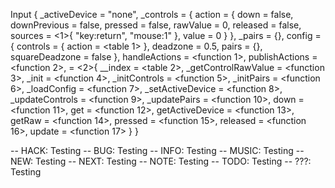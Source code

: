 Input
{
  _activeDevice = "none",
  _controls = {
    action = {
      down = false,
      downPrevious = false,
      pressed = false,
      rawValue = 0,
      released = false,
      sources = <1>{ "key:return", "mouse:1" },
      value = 0
    }
  },
  _pairs = {},
  config = {
    controls = {
      action = <table 1>
    },
    deadzone = 0.5,
    pairs = {},
    squareDeadzone = false
  },
  handleActions = <function 1>,
  publishActions = <function 2>,
  <metatable> = <2>{
    __index = <table 2>,
    _getControlRawValue = <function 3>,
    _init = <function 4>,
    _initControls = <function 5>,
    _initPairs = <function 6>,
    _loadConfig = <function 7>,
    _setActiveDevice = <function 8>,
    _updateControls = <function 9>,
    _updatePairs = <function 10>,
    down = <function 11>,
    get = <function 12>,
    getActiveDevice = <function 13>,
    getRaw = <function 14>,
    pressed = <function 15>,
    released = <function 16>,
    update = <function 17>
  }
}



-- HACK: Testing
-- BUG: Testing
-- INFO: Testing
-- MUSIC: Testing
-- NEW: Testing
-- NEXT: Testing
-- NOTE: Testing
-- TODO: Testing
-- ???: Testing
